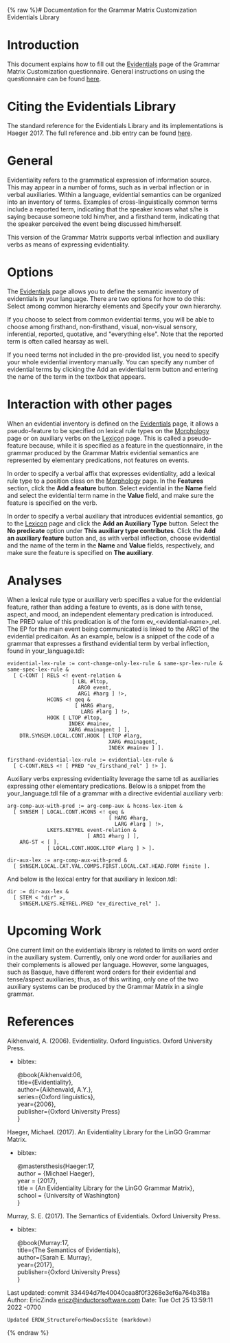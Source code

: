 {% raw %}# Documentation for the Grammar Matrix Customization Evidentials Library

# Introduction

This document explains how to fill out the
[Evidentials](http://www.delph-in.net/matrix/customize/matrix.cgi?subpage=evidentials)
page of the Grammar Matrix Customization questionnaire. General
instructions on using the questionnaire can be found
[here](/MatrixDocTop#General_instructions_on_how_to_use_the_questionnaire).

# Citing the Evidentials Library

The standard reference for the Evidentials Library and its
implementations is Haeger 2017. The full reference and .bib entry can be
found [here](/MatrixDoc/Evidentials#References).

# General

Evidentiality refers to the grammatical expression of information
source. This may appear in a number of forms, such as in verbal
inflection or in verbal auxiliaries. Within a language, evidential
semantics can be organized into an inventory of terms. Examples of
cross-linguistically common terms include a reported term, indicating
that the speaker knows what s/he is saying because someone told him/her,
and a firsthand term, indicating that the speaker perceived the event
being discussed him/herself.

This version of the Grammar Matrix supports verbal inflection and
auxiliary verbs as means of expressing evidentiality.

# Options

The
[Evidentials](http://www.delph-in.net/matrix/customize/matrix.cgi?subpage=evidentials)
page allows you to define the semantic inventory of evidentials in your
language. There are two options for how to do this: Select among common
hierarchy elements and Specify your own hierarchy.

If you choose to select from common evidential terms, you will be able
to choose among firsthand, non-firsthand, visual, non-visual sensory,
inferential, reported, quotative, and "everything else". Note that the
reported term is often called hearsay as well.

If you need terms not included in the pre-provided list, you need to
specify your whole evidential inventory manually. You can specify any
number of evidential terms by clicking the Add an evidential term button
and entering the name of the term in the textbox that appears.

# Interaction with other pages

When an evidential inventory is defined on the
[Evidentials](http://www.delph-in.net/matrix/customize/matrix.cgi?subpage=evidentials)
page, it allows a pseudo-feature to be specified on lexical rule types
on the
[Morphology](http://www.delph-in.net/matrix/customize/matrix.cgi?subpage=morphology)
page or on auxiliary verbs on the
[Lexicon](http://www.delph-in.net/matrix/customize/matrix.cgi?subpage=lexicon)
page. This is called a pseudo-feature because, while it is specified as
a feature in the questionnaire, in the grammar produced by the Grammar
Matrix evidential semantics are represented by elementary predications,
not features on events.

In order to specify a verbal affix that expresses evidentiality, add a
lexical rule type to a position class on the
[Morphology](http://www.delph-in.net/matrix/customize/matrix.cgi?subpage=morphology)
page. In the **Features** section, click the **Add a feature** button.
Select evidential in the **Name** field and select the evidential term
name in the **Value** field, and make sure the feature is specified on
the verb.

In order to specify a verbal auxiliary that introduces evidential
semantics, go to the
[Lexicon](http://www.delph-in.net/matrix/customize/matrix.cgi?subpage=lexicon)
page and click the **Add an Auxiliary Type** button. Select the **No
predicate** option under **This auxiliary type contributes**. Click the
**Add an auxiliary feature** button and, as with verbal inflection,
choose evidential and the name of the term in the **Name** and **Value**
fields, respectively, and make sure the feature is specified on **The
auxiliary**.

# Analyses

When a lexical rule type or auxiliary verb specifies a value for the
evidential feature, rather than adding a feature to events, as is done
with tense, aspect, and mood, an independent elementary predication is
introduced. The PRED value of this predication is of the form
ev\_&lt;evidential-name&gt;\_rel. The EP for the main event being
communicated is linked to the ARG1 of the evidential predicaiton. As an
example, below is a snippet of the code of a grammar that expresses a
firsthand evidential term by verbal inflection, found in
your\_language.tdl:

    evidential-lex-rule := cont-change-only-lex-rule & same-spr-lex-rule & same-spec-lex-rule &
      [ C-CONT [ RELS <! event-relation &
                         [ LBL #ltop,
                           ARG0 event,
                           ARG1 #harg ] !>,
                 HCONS <! qeq &
                          [ HARG #harg,
                            LARG #larg ] !>,
                 HOOK [ LTOP #ltop,
                        INDEX #mainev,
                        XARG #mainagent ] ],
        DTR.SYNSEM.LOCAL.CONT.HOOK [ LTOP #larg,
                                     XARG #mainagent,
                                     INDEX #mainev ] ].
    
    firsthand-evidential-lex-rule := evidential-lex-rule &
      [ C-CONT.RELS <! [ PRED "ev_firsthand_rel" ] !> ].

Auxiliary verbs expressing evidentiality leverage the same tdl as
auxiliaries expressing other elementary predications. Below is a snippet
from the your\_language.tdl file of a grammar with a directive
evidential auxiliary verb:

    arg-comp-aux-with-pred := arg-comp-aux & hcons-lex-item &
      [ SYNSEM [ LOCAL.CONT.HCONS <! qeq &
                                     [ HARG #harg,
                                       LARG #larg ] !>,
                 LKEYS.KEYREL event-relation &
                              [ ARG1 #harg ] ],
        ARG-ST < [ ],
                 [ LOCAL.CONT.HOOK.LTOP #larg ] > ].
    
    dir-aux-lex := arg-comp-aux-with-pred &
      [ SYNSEM.LOCAL.CAT.VAL.COMPS.FIRST.LOCAL.CAT.HEAD.FORM finite ].

And below is the lexical entry for that auxiliary in lexicon.tdl:

    dir := dir-aux-lex &
      [ STEM < "dir" >,
        SYNSEM.LKEYS.KEYREL.PRED "ev_directive_rel" ].

# Upcoming Work

One current limit on the evidentials library is related to limits on
word order in the auxiliary system. Currently, only one word order for
auxiliaries and their complements is allowed per language. However, some
languages, such as Basque, have different word orders for their
evidential and tense/aspect auxiliaries; thus, as of this writing, only
one of the two auxiliary systems can be produced by the Grammar Matrix
in a single grammar.

# References

Aikhenvald, A. (2006). Evidentiality. Oxford linguistics. Oxford
University Press.

- bibtex:
  
  @book{Aikhenvald:06,\
title={Evidentiality},\
author={Aikhenvald, A.Y.},\
series={Oxford linguistics},\
year={2006},\
publisher={Oxford University Press}\
}

Haeger, Michael. (2017). An Evidentiality Library for the LinGO Grammar
Matrix.

- bibtex:
  
  @mastersthesis{Haeger:17,\
author = {Michael Haeger},\
year = {2017},\
title = {An Evidentiality Library for the LinGO Grammar Matrix},\
school = {University of Washington}\
}

Murray, S. E. (2017). The Semantics of Evidentials. Oxford University
Press.

- bibtex:
  
  @book{Murray:17,\
title={The Semantics of Evidentials},\
author={Sarah E. Murray},\
year={2017},\
publisher={Oxford University Press}\
}

Last updated: commit 334494d7fe40040caa8f0f3268e3ef6a764b318a
Author: EricZinda <ericz@inductorsoftware.com>
Date:   Tue Oct 25 13:59:11 2022 -0700

    Updated ERDW_StructureForNewDocsSite (markdown)
{% endraw %}